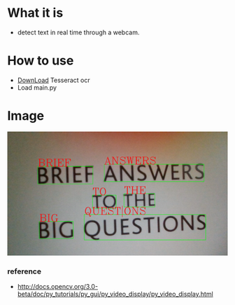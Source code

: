 # What it is
+ detect text in real time through a webcam.

# How to use
+ [DownLoad](https://tesseract-ocr.github.io/tessdoc/Downloads.html) Tesseract ocr
+ Load main.py

# Image
![](./img.png)


### reference 
+ http://docs.opencv.org/3.0-beta/doc/py_tutorials/py_gui/py_video_display/py_video_display.html
